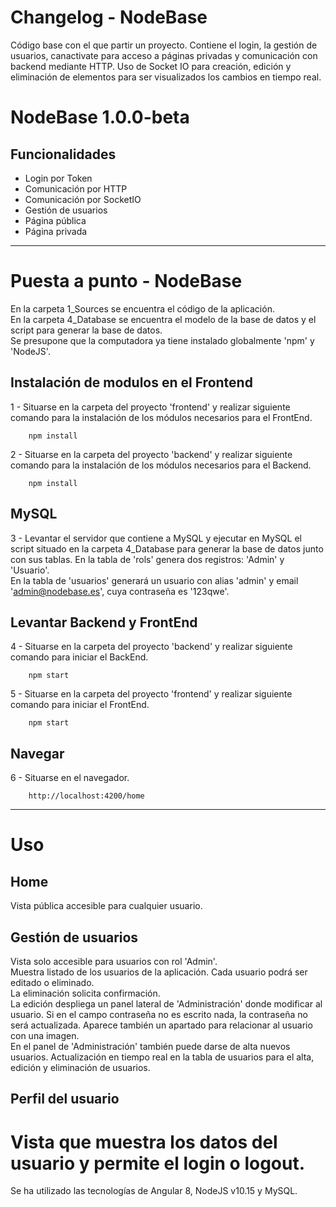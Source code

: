 # Changelog - NodeBase
Código base con el que partir un proyecto. Contiene el login, la gestión de usuarios, canactivate para acceso a páginas privadas y comunicación con backend mediante HTTP.
Uso de Socket IO para creación, edición y eliminación de elementos para ser visualizados los cambios en tiempo real.

# NodeBase 1.0.0-beta
## Funcionalidades
* Login por Token
* Comunicación por HTTP
* Comunicación por SocketIO
* Gestión de usuarios
* Página pública
* Página privada

--- 
# Puesta a punto - NodeBase
En la carpeta 1_Sources se encuentra el código de la aplicación.  
En la carpeta 4_Database se encuentra el modelo de la base de datos y el script para generar la base de datos.  
Se presupone que la computadora ya tiene instalado globalmente 'npm' y 'NodeJS'.

## Instalación de modulos en el Frontend
1 - Situarse en la carpeta del proyecto 'frontend' y realizar siguiente comando para la instalación de los módulos necesarios para el FrontEnd.
~~~
    npm install
~~~

2 - Situarse en la carpeta del proyecto 'backend' y realizar siguiente comando para la instalación de los módulos necesarios para el Backend.
~~~
    npm install
~~~

## MySQL
3 - Levantar el servidor que contiene a MySQL y ejecutar en MySQL el script situado en la carpeta 4_Database para generar la base de datos junto con sus tablas.
En la tabla de 'rols' genera dos registros: 'Admin' y 'Usuario'.  
En la tabla de 'usuarios' generará un usuario con alias 'admin' y email 'admin@nodebase.es', cuya contraseña es '123qwe'.

## Levantar Backend y FrontEnd
4 - Situarse en la carpeta del proyecto 'backend' y realizar siguiente comando para iniciar el BackEnd.
~~~
    npm start
~~~

5 - Situarse en la carpeta del proyecto 'frontend' y realizar siguiente comando para iniciar el FrontEnd.
~~~
    npm start
~~~

## Navegar
6 - Situarse en el navegador.
~~~
    http://localhost:4200/home
~~~

---
# Uso
## Home
Vista pública accesible para cualquier usuario.

## Gestión de usuarios
Vista solo accesible para usuarios con rol 'Admin'.   
Muestra listado de los usuarios de la aplicación. Cada usuario podrá ser editado o eliminado.  
La eliminación  solicita confirmación.   
La edición despliega un panel lateral de 'Administración' donde modificar al usuario. Si en el campo contraseña no es escrito nada, la contraseña no será actualizada. 
Aparece también un apartado para relacionar al usuario con una imagen.   
En el panel de 'Administración' también puede darse de alta nuevos usuarios.
Actualización en tiempo real en la tabla de usuarios para el alta, edición y eliminación de usuarios.

## Perfil del usuario
Vista que muestra los datos del usuario y permite el login o logout.
=======
Se ha utilizado las tecnologías de Angular 8, NodeJS v10.15 y MySQL.
